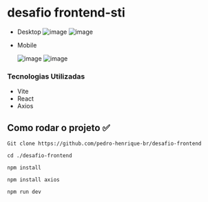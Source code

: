 
# desafio frontend-sti

* Desktop
  ![image](https://github.com/pedro-henrique-br/desafio-frontend/assets/71238431/d184f0e5-1e2b-4a40-b20f-d713ef2e961d)
   ![image](https://github.com/pedro-henrique-br/desafio-frontend/assets/71238431/337358eb-916c-4f11-92da-bcbb03ae889e)
* Mobile
  
  ![image](https://github.com/pedro-henrique-br/desafio-frontend/assets/71238431/2f577fc3-cdaa-467e-85d6-23360ef34f24)
  ![image](https://github.com/pedro-henrique-br/desafio-frontend/assets/71238431/b1a5dd95-b7fc-4646-ad48-89a219221552)

### Tecnologias Utilizadas

* Vite
* React
* Axios

## Como rodar o projeto ✅

```
Git clone https://github.com/pedro-henrique-br/desafio-frontend
```
```
cd ./desafio-frontend
```
```
npm install
```
```
npm install axios
```
```
npm run dev
```
